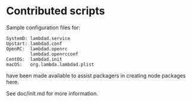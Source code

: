 # Contributed scripts

Sample configuration files for:

```
SystemD: lambdad.service
Upstart: lambdad.conf
OpenRC:  lambdad.openrc
         lambdad.openrcconf
CentOS:  lambdad.init
macOS:   org.lambda.lambdad.plist
```

have been made available to assist packagers in creating node packages here.

See doc/init.md for more information.
